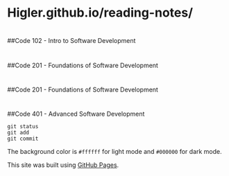 # Higler.github.io/reading-notes/
#
##Code 102 - Intro to Software Development
#
##Code 201 - Foundations of Software Development
#
##Code 201 - Foundations of Software Development
#
##Code 401 - Advanced Software Development

```
git status
git add
git commit
```

The background color is `#ffffff` for light mode and `#000000` for dark mode.







This site was built using [GitHub Pages](https://pages.github.com/).
